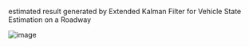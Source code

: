 estimated result generated by Extended Kalman Filter for Vehicle State Estimation on a Roadway

![image](https://github.com/anyuguo/State-Estimation-and-Localization-for-Self-Driving-Cars/blob/master/Vehicle%20State%20Estimation%20on%20a%20Roadway/result.JPG)

